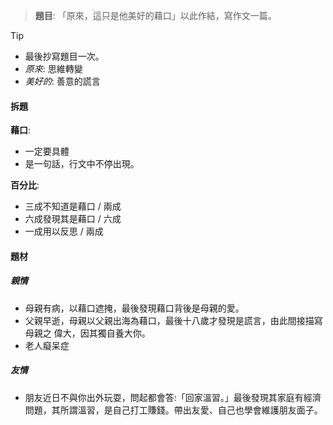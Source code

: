 > **題目**:
> 「原來，這只是他美好的藉口」以此作結，寫作文一篇。

> [!tip]
> - 最後抄寫題目一次。
> - *原來*: 思維轉變
> - *美好的*: 善意的謊言

#### 拆題
**藉口**:
- 一定要具體
- 是一句話，行文中不停出現。

**百分比**:
- 三成不知道是藉口 / 兩成
- 六成發現其是藉口 / 六成
- 一成用以反思 / 兩成

#### 題材
##### 親情
- 母親有病，以藉口遮掩，最後發現藉口背後是母親的愛。
- 父親早逝，母親以父親出海為藉口，最後十八歲才發現是謊言，由此間接描寫母親之 偉大，因其獨自養大你。
- 老人癡呆症

##### 友情
- 朋友近日不與你出外玩耍，問起都會答:「回家溫習。」最後發現其家庭有經濟問題，其所謂溫習，是自己打工賺錢。帶出友愛、自己也學會維護朋友面子。
